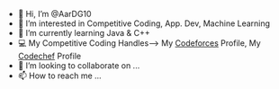 - 👋 Hi, I’m @AarDG10
- 👀 I’m interested in Competitive Coding, App. Dev, Machine Learning
- 🌱 I’m currently learning Java & C++
- 💻 My Competitive Coding Handles--> My [Codeforces](https://codeforces.com/profile/aarol.dsouza) Profile, My [Codechef](https://www.codechef.com/users/getes07) Profile
- 💞️ I’m looking to collaborate on ...
- 📫 How to reach me ...

<!---
AarDG10/AarDG10 is a ✨ special ✨ repository because its `README.md` (this file) appears on your GitHub profile.
You can click the Preview link to take a look at your changes.
--->
